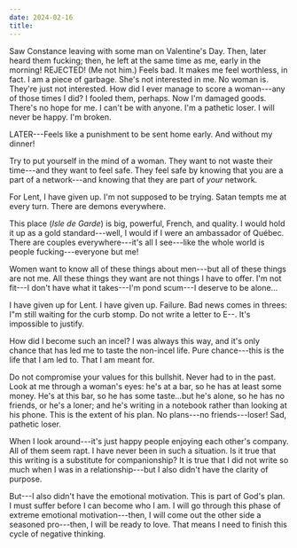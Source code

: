 ```yaml
---
date: 2024-02-16
title:
---
```


Saw Constance leaving with some man on Valentine's Day. Then, later heard them fucking; then, he left at the same time as me, early in the morning! REJECTED! (Me not him.) Feels bad. It makes me feel worthless, in fact. I am a piece of garbage. She's not interested in me. No woman is. They're just not interested. How did I ever manage to score a woman---any of those times I did? I fooled them, perhaps. Now I'm damaged goods. There's no hope for me. I can't be with anyone. I'm a pathetic loser. I will never be happy. I'm broken.

LATER---Feels like a punishment to be sent home early. And without my dinner!

Try to put yourself in the mind of a woman. They want to not waste their time---and they want to feel safe. They feel safe by knowing that you are a part of a network---and knowing that they are part of *your* network.

For Lent, I have given up. I'm not supposed to be trying. Satan tempts me at every turn. There are demons everywhere.

This place (*Isle de Garde*) is big, powerful, French, and quality. I would hold it up as a gold standard---well, I would if I were an ambassador of Québec. There are couples everywhere---it's all I see---like the whole world is people fucking---everyone but me!

Women want to know all of these things about men---but all of these things are not me. All these things they want are not things I have to offer. I'm not fit---I don't have what it takes---I'm pond scum---I deserve to be alone...

I have given up for Lent. I have given up. Failure. Bad news comes in threes: I"m still waiting for the curb stomp. Do not write a letter to E--. It's impossible to justify.

How did I become such an incel? I was always this way, and it's only chance that has led me to taste the non-incel life. Pure chance---this is the life that I am led to. That I am meant for.

Do not compromise your values for this bullshit. Never had to in the past. Look at me through a woman's eyes: he's at a bar, so he has at least some money. He's at this bar, so he has some taste...but he's alone, so he has no friends, or he's a loner; and he's writing in a notebook rather than looking at his phone. This is the extent of his plan. No plans---no friends---loser! Sad, pathetic loser.

When I look around---it's just happy people enjoying each other's company. All of them seem rapt. I have never been in such a situation. Is it true that this writing is a substitute for companionship? It is true that I did not write so much when I was in a relationship---but I also didn't have the clarity of purpose.

But---I also didn't have the emotional motivation. This is part of God's plan. I must suffer before I can become who I am. I will go through this phase of extreme emotional motivation---then, I will come out the other side a seasoned pro---then, I will be ready to love. That means I need to finish this cycle of negative thinking.
